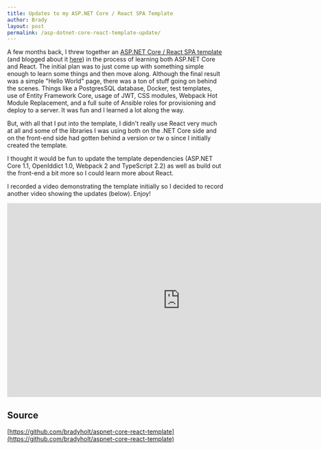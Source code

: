 ```yaml
---
title: Updates to my ASP.NET Core / React SPA Template
author: Brady
layout: post
permalink: /asp-dotnet-core-react-template-update/
---
```


A few months back, I threw together an [ASP.NET Core / React SPA template](https://github.com/bradyholt/aspnet-core-react-template) (and blogged about it [here](/asp-dotnet-core-react-template/)) in the process of learning both ASP.NET Core and React.  The initial plan was to just come up with something simple enough to learn some things and then move along.  Although the final result was a simple "Hello World" page, there was a ton of stuff going on behind the scenes.  Things like a PostgresSQL database, Docker, test templates, use of Entity Framework Core, usage of JWT, CSS modules, Webpack Hot Module Replacement, and a full suite of Ansible roles for provisioning and deploy to a server.  It was fun and I learned a lot along the way.

But, with all that I put into the template, I didn't really use React very much at all and some of the libraries I was using both on the .NET Core side and on the front-end side had gotten behind a version or tw o since I initially created the template.

I thought it would be fun to update the template dependencies (ASP.NET Core 1.1, OpenIddict 1.0, Webpack 2 and TypeScript 2.2) as well as build out the front-end a bit more so I could learn more about React.

I recorded a video demonstrating the template initially so I decided to record another video showing the updates (below).  Enjoy!

<iframe width="805" height="453" src="https://www.youtube.com/embed/xh5plRGg3Nc" frameborder="0" allowfullscreen></iframe>

## Source

[https://github.com/bradyholt/aspnet-core-react-template](https://github.com/bradyholt/aspnet-core-react-template)